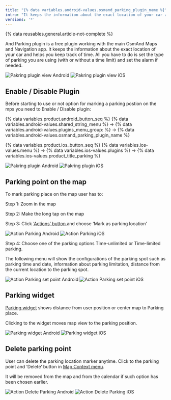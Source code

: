 ```yaml
---
title: "{% data variables.android-values.osmand_parking_plugin_name %}"
intro: "It keeps the information about the exact location of your car and helps you keep track of time."
versions: '*'
---
```

{% data reusables.general.article-not-complete %}

And Parking plugin is a free plugin working with the main OsmAnd Maps and Navigation app. It keeps the information about the exact location of your car and helps you keep track of time. All you have to do is set the type of parking you are using (with or without a time limit) and set the alarm if needed.

![Pakring plugin view Android](/assets/images/plugins/parking/parking_plugin_view_android.png) ![Pakring plugin view iOS](/assets/images/plugins/parking/parking_plugin_view_ios.png)


## Enable / Disable Plugin

Before starting to use or not option for marking a parking postion on the mps you need to Enable / Disable plugin:

{% data variables.product.android_button_seq %} {% data variables.android-values.shared_string_menu %} → {% data variables.android-values.plugins_menu_group: %} → {% data variables.android-values.osmand_parking_plugin_name %}

{% data variables.product.ios_button_seq %} {% data variables.ios-values.menu %} → {% data variables.ios-values.plugins %} → {% data variables.ios-values.product_title_parking %}

![Pakring plugin Android](/assets/images/plugins/parking/parking_plugin_android.png) ![Pakring plugin iOS](/assets/images/plugins/parking/parking_plugin_ios.png)


## Parking point on the map

To mark parking place on the map user has to:

Step 1: Zoom in the map 

Step 2: Make the long tap on the map  

Step 3: Click [‘Actions’ button ](/osmand/map/map-context-menu#-add--delete-parking-point) and choose ‘Mark as parking location’ 

![Action Parking Android](/assets/images/map/action_parking_android.png) ![Action Parking iOS](/assets/images/map/action_parking_ios.png)

Step 4: Choose one of the parking options Time-unlimited or Time-limited parking.

The following menu will show the configurations of the parking spot such as parking time and date, information about parking limitation, distance from the current location to the parking spot.

![Action Parking set point Android](/assets/images/plugins/parking/parking_set_android.png) ![Action Parking set point iOS](/assets/images/plugins/parking/parking_set_ios.png)

## Parking widget 

[Parking widget](/osmand/widgets/info-widgets#-parking-widget) shows distance from user position or center map to Parking place.

Clicking to the widget moves map view to the parking position.

![Parking widget Android](/assets/images/plugins/parking/parking_widget_android.png) ![Parking widget iOS](/assets/images/plugins/parking/parking_widget_ios.png)

## Delete parking point

User can delete the parking location marker anytime. Click to the parking point and ‘Delete’ button in [Map Context menu](/osmand/map/map-context-menu#-add--delete-parking-point).

It will be removed from the map and from the calendar if such option has been chosen earlier.

![Action Delete Parking Android](/assets/images/map/context_menu_limited_parking.png) ![Action Delete Parking iOS](/assets/images/map/context_menu_limited_parking_ios.png)
